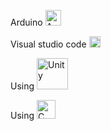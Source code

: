 Arduino  <img src="https://upload.wikimedia.org/wikipedia/commons/8/87/Arduino_Logo.svg" width="25px" alt="Arduino"/>

Visual studio code  <img src="https://upload.wikimedia.org/wikipedia/commons/9/9a/Visual_Studio_Code_1.35_icon.svg" width="18px" alt="Visual_Studio_Code"/>

Using <img src="https://upload.wikimedia.org/wikipedia/commons/c/c4/Unity_2021.svg" width="50px" alt="Unity"/>

Using <img src="https://www.google.com/url?sa=i&url=https%3A%2F%2Fseeklogo.com%2Fvector-logo%2F306166%2Fc-programming-language&psig=AOvVaw1gUdvaCdqnafKP7VLZqWVE&ust=1677978418706000&source=images&cd=vfe&ved=0CBAQjRxqFwoTCJDNyoGLwf0CFQAAAAAdAAAAABAa" width="30px" alt="C"/>
